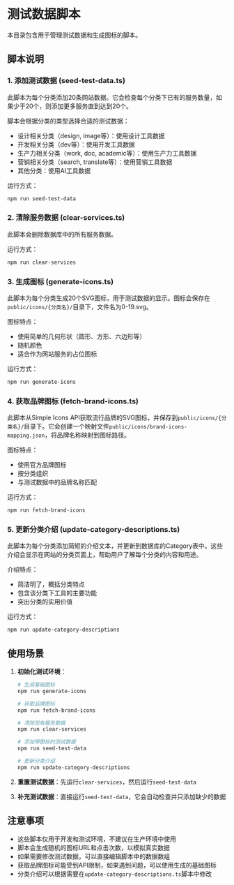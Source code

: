 # 测试数据脚本

本目录包含用于管理测试数据和生成图标的脚本。

## 脚本说明

### 1. 添加测试数据 (seed-test-data.ts)

此脚本为每个分类添加20条网站数据。它会检查每个分类下已有的服务数量，如果少于20个，则添加更多服务直到达到20个。

脚本会根据分类的类型选择合适的测试数据：
- 设计相关分类（design, image等）：使用设计工具数据
- 开发相关分类（dev等）：使用开发工具数据
- 生产力相关分类（work, doc, academic等）：使用生产力工具数据
- 营销相关分类（search, translate等）：使用营销工具数据
- 其他分类：使用AI工具数据

运行方式：
```bash
npm run seed-test-data
```

### 2. 清除服务数据 (clear-services.ts)

此脚本会删除数据库中的所有服务数据。

运行方式：
```bash
npm run clear-services
```

### 3. 生成图标 (generate-icons.ts)

此脚本为每个分类生成20个SVG图标，用于测试数据的显示。图标会保存在`public/icons/{分类名}/`目录下，文件名为0-19.svg。

图标特点：
- 使用简单的几何形状（圆形、方形、六边形等）
- 随机颜色
- 适合作为网站服务的占位图标

运行方式：
```bash
npm run generate-icons
```

### 4. 获取品牌图标 (fetch-brand-icons.ts)

此脚本从Simple Icons API获取流行品牌的SVG图标，并保存到`public/icons/{分类名}/`目录下。它会创建一个映射文件`public/icons/brand-icons-mapping.json`，将品牌名称映射到图标路径。

图标特点：
- 使用官方品牌图标
- 按分类组织
- 与测试数据中的品牌名称匹配

运行方式：
```bash
npm run fetch-brand-icons
```

### 5. 更新分类介绍 (update-category-descriptions.ts)

此脚本为每个分类添加简短的介绍文本，并更新到数据库的Category表中。这些介绍会显示在网站的分类页面上，帮助用户了解每个分类的内容和用途。

介绍特点：
- 简洁明了，概括分类特点
- 包含该分类下工具的主要功能
- 突出分类的实用价值

运行方式：
```bash
npm run update-category-descriptions
```

## 使用场景

1. **初始化测试环境**：
   ```bash
   # 生成基础图标
   npm run generate-icons
   
   # 获取品牌图标
   npm run fetch-brand-icons
   
   # 清除现有服务数据
   npm run clear-services
   
   # 添加带图标的测试数据
   npm run seed-test-data
   
   # 更新分类介绍
   npm run update-category-descriptions
   ```

2. **重置测试数据**：先运行`clear-services`，然后运行`seed-test-data`

3. **补充测试数据**：直接运行`seed-test-data`，它会自动检查并只添加缺少的数据

## 注意事项

- 这些脚本仅用于开发和测试环境，不建议在生产环境中使用
- 脚本会生成随机的图标URL和点击次数，以模拟真实数据
- 如果需要修改测试数据，可以直接编辑脚本中的数据数组
- 获取品牌图标可能受到API限制，如果遇到问题，可以使用生成的基础图标
- 分类介绍可以根据需要在`update-category-descriptions.ts`脚本中修改 